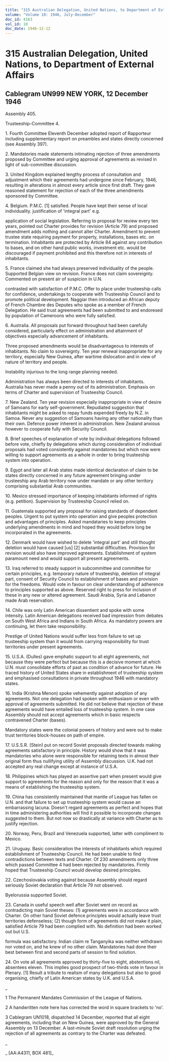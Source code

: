 ```yaml
---
title: "315 Australian Delegation, United Nations, to Department of External Affairs"
volume: "Volume 10: 1946, July-December"
doc_id: 4163
vol_id: 10
doc_date: 1946-12-12
---
```


# 315 Australian Delegation, United Nations, to Department of External Affairs

## Cablegram UN999 NEW YORK, 12 December 1946

Assembly 405.

Trusteeship-Committee 4.

1\. Fourth Committee Eleventh December adopted report of Rapporteur including supplementary report on preambles and states directly concerned (see Assembly 397).

2\. Mandatories made statements intimating rejection of three amendments proposed by Committee and urging approval of agreements as revised in light of sub-committee discussion.

3\. United Kingdom explained lengthy process of consultation and adjustment which their agreements had undergone since February, 1946, resulting in alterations in almost every article since first draft. They gave reasoned statement for rejection of each of the three amendments sponsored by Committee.

4\. Belgium. P.M.C. [1] satisfied. People have kept their sense of local individuality. justification of 'integral part' e.g.

application of social legislation. Referring to proposal for review every ten years, pointed out Charter provides for revision (Article 79) and proposed amendment adds nothing and cannot alter Charter. Amendment to prevent trustee state requiring payment for property, installations, bases etc. on termination. Inhabitants are protected by Article 84 against any contribution to bases, and on other hand public works, investment etc. would be discouraged if payment prohibited and this therefore not in interests of inhabitants.

5\. France claimed she had always preserved individuality of the people. Supported Belgian view on revision. France does not claim sovereignty. Commented on present air of suspicion in U.N.

contrasted with satisfaction of P.M.C. Offer to place under trusteeship calls for confidence, undertakings to cooperate with Trusteeship Council and to promote political development. Naggiar then introduced an African deputy of French Chambre des Deputes who spoke as a member of French Delegation. He said trust agreements had been submitted to and endoresed by population of Cameroons who were fully satisfied.

6\. Australia. All proposals put forward throughout had been carefully considered, particularly effect on administration and attainment of objectives especially advancement of inhabitants.

Three proposed amendments would be disadvantageous to interests of inhabitants. No claim to sovereignty. Ten year renewal inappropriate for any territory, especially New Guinea, after wartime dislocation and in view of nature of territory and people.

Instability injurious to the long range planning needed.

Administration has always been directed to interests of inhabitants. Australia has never made a penny out of its administration. Emphasis on terms of Charter and supervision of Trusteeship Council.

7\. New Zealand. Ten year revision especially inappropriate in view of desire of Samoans for early self-government. Repudiated suggestion that inhabitants might be asked to repay funds expended freely by N.Z. in Samoa. Never any suggestion of Samoans having any other nationality than their own. Defence power inherent in administration. New Zealand anxious however to cooperate fully with Security Council.

8\. Brief speeches of explanation of vote by individual delegations followed before vote, chiefly by delegations which during consideration of individual proposals had voted consistently against mandatories but which now were willing to support agreements as a whole in order to bring trusteeship system into operation.

9\. Egypt and later all Arab states made identical declaration of claim to be states directly concerned in any future agreement bringing under trusteeship any Arab territory now under mandate or any other territory comprising substantial Arab communities.

10\. Mexico stressed importance of keeping inhabitants informed of rights (e.g. petition). Supervision by Trusteeship Council relied on.

11\. Guatemala supported any proposal for raising standards of dependent peoples. Urgent to put system into operation and give peoples protection and advantages of principles. Asked mandataries to keep principles underlying amendments in mind and hoped they would before long be incorporated in the agreements.

12\. Denmark would have wished to delete 'integral part' and still thought deletion would have caused [us] [2] substantial difficulties. Provision for revision would also have improved agreements. Establishment of system paramount need and would support all present agreements.

13\. Iraq referred to steady support in subcommittee and committee for certain principles, e.g. temporary nature of trusteeship, deletion of integral part, consent of Security Council to establishment of bases and provision for the freedoms. Would vote in favour on clear understanding of adherence to principles supported as above. Reserved right to press for inclusion of these in any new or altered agreement. Saudi Arabia, Syria and Lebanon made Arab reservation.

14\. Chile was only Latin American dissentient and spoke with some intensity. Latin American delegations received bad impression from debates on South West Africa and Indians in South Africa. As mandatory powers are continuing, let them take responsibility.

Prestige of United Nations would suffer less from failure to set up trusteeship system than it would from carrying responsibility for trust territories under present agreements.

15\. U.S.A. (Dulles) gave emphatic support to all eight agreements, not because they were perfect but because this is a decisive moment at which U.N. must consolidate efforts of past as condition of advance for future. He traced history of United States share in establishment of trusteeship system and emphasised consultations in private throughout 1946 with mandatory states.

16\. India (Krishna Menon) spoke vehemently against adoption of any agreements. Not one delegation had spoken with enthusiasm or even with approval of agreements submitted. He did not believe that rejection of these agreements would have entailed loss of trusteeship system. In one case Assembly should not accept agreements which in basic respects contravened Charter (bases).

Mandatory states were the colonial powers of history and were out to make trust territories block-houses on path of empire.

17\. U.S.S.R. (Stein) put on record Soviet proposals directed towards making agreements satisfactory in principle. History would show that it was mandatories who alone were responsible for retaining texts in almost their original form thus nullifying utility of Assembly discussion. U.K. had not accepted any real change except at instance of U.S.A.

18\. Philippines which has played an assertive part when present would give support to agreements for the reason and only for the reason that it was a means of establishing the trusteeship system.

19\. China has consistently maintained that mantle of League has fallen on U.N. and that failure to set up trusteeship system would cause an embarrassing lacuna. Doesn't regard agreements as perfect and hopes that in time administering authorities will find it possible to incorporate changes suggested to them. But not now so drastically at variance with Charter as to justify rejection.

20\. Norway, Peru, Brazil and Venezuela supported, latter with compliment to Mexico.

21\. Uruguay. Basic consideration the interests of inhabitants which required establishment of Trusteeship Council. He had been unable to find contradictions between texts and Charter. Of 230 amendments only three which passed Committee 4 had been rejected by mandatories. Firmly hoped that Trusteeship Council would develop desired principles.

22\. Czechoslovakia voting against because Assembly should regard seriously Soviet declaration that Article 79 not observed.

Byelorussia supported Soviet.

23\. Canada in useful speech well after Soviet went on record as contradicting main Soviet theses: (1) agreements were in accordance with Charter. On other hand Soviet defence principles would actually leave trust territories defenseless; (2) though form of agreements did not make it plain, satisfied Article 79 had been complied with. No definition had been worked out but U.S.

formula was satisfactory. Indian claim re Tanganyika was neither withdrawn nor voted on, and he knew of no other claim. Mandatories had done their best between first and second parts of session to find solution.

24\. On vote all agreements approved by thirty-five to eight, abstentions nil, absentees eleven. This implies good prospect of two-thirds vote in favour in Plenary. [1] Result a tribute to realism of many delegations but also to good organising, chiefly of Latin American states by U.K. and U.S.A.

_

1 The Permanent Mandates Commission of the League of Nations.

2 A handwritten note here has corrected the word in square brackets to 'no'.

3 Cablegram UN1018, dispatched 14 December, reported that all eight agreements, including that on New Guinea, were approved by the General Assembly on 13 December. A last-minute Soviet draft resolution urging the rejection of all agreements as contrary to the Charter was defeated.

_

_ [AA:A4311, BOX 481]_
